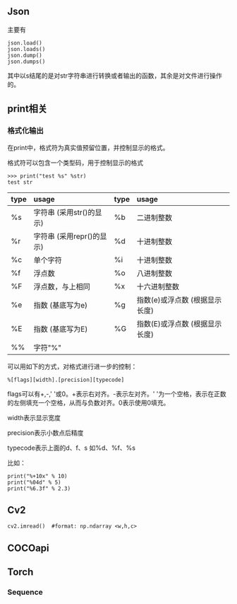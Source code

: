 ## Json
主要有
```
json.load()
json.loads()
json.dump()
json.dumps()
```
其中以s结尾的是对str字符串进行转换或者输出的函数，其余是对文件进行操作的。

## print相关 
### 格式化输出
在print中，格式符为真实值预留位置，并控制显示的格式。

格式符可以包含一个类型码，用于控制显示的格式
```
>>> print("test %s" %str)
test str
```
| type | usage             | type | usage              |
|------|:------------------|------|:-------------------|
| %s   | 字符串 (采用str()的显示)  |  %b  | 二进制整数              |
| %r   | 字符串 (采用repr()的显示) |  %d  | 十进制整数              | 
| %c   | 单个字符              |  %i  | 十进制整数              |
| %f   | 浮点数               |  %o  | 八进制整数              |
| %F   | 浮点数，与上相同          |  %x  | 十六进制整数             |
| %e   | 指数 (基底写为e)        |  %g  | 指数(e)或浮点数 (根据显示长度) |
| %E   | 指数 (基底写为E)        |  %G  | 指数(E)或浮点数 (根据显示长度) |
| %%   | 字符"%"             |      |                    |

可以用如下的方式，对格式进行进一步的控制：

``%[flags][width].[precision][typecode]``

flags可以有+,-,' '或0。+表示右对齐。-表示左对齐。' '为一个空格，表示在正数的左侧填充一个空格，从而与负数对齐。0表示使用0填充。

width表示显示宽度

precision表示小数点后精度

typecode表示上面的d、f、s 如%d、%f、%s

比如：
```
print("%+10x" % 10)
print("%04d" % 5)
print("%6.3f" % 2.3)
```

## Cv2

```
cv2.imread()  #format: np.ndarray <w,h,c>
```

## COCOapi

## Torch 
### Sequence



